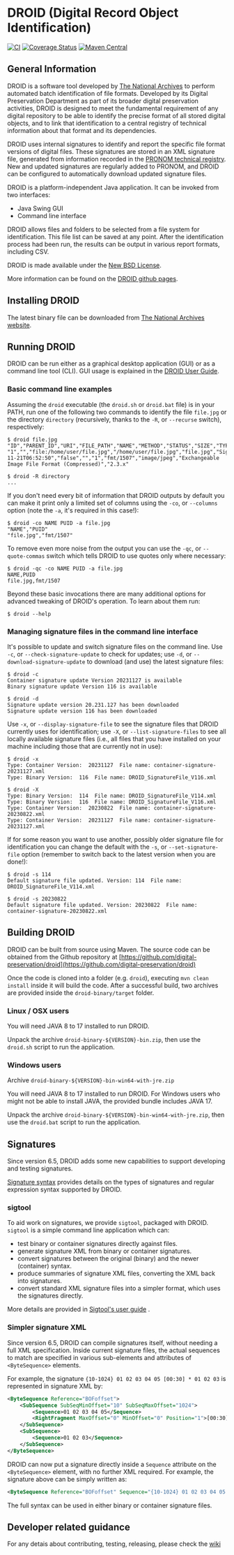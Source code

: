 # DROID (Digital Record Object Identification)  

[![CI](https://github.com/digital-preservation/droid/workflows/CI/badge.svg)](https://github.com/digital-preservation/droid/actions?query=workflow%3ACI)
[![Coverage Status](https://coveralls.io/repos/github/digital-preservation/droid/badge.svg?branch=master)](https://coveralls.io/github/digital-preservation/droid?branch=master)
[![Maven Central](https://maven-badges.herokuapp.com/maven-central/uk.gov.nationalarchives/droid/badge.svg)](https://search.maven.org/search?q=g:uk.gov.nationalarchives)

## General Information

DROID is a software tool developed by [The National Archives](http://www.nationalarchives.gov.uk/ "The National Archives Website") to perform automated batch identification of file formats. Developed by its Digital Preservation Department as part of its broader digital preservation activities, DROID is designed to meet the fundamental requirement of any digital repository to be able to identify the precise format of all stored digital objects, and to link that identification to a central registry of technical information about that format and its dependencies.

DROID uses internal signatures to identify and report the specific file format versions of digital files. These signatures are stored in an XML signature file, generated from information recorded in the [PRONOM technical registry](http://www.nationalarchives.gov.uk/PRONOM/Default.aspx "PRONOM Technical Registry"). New and updated signatures are regularly added to PRONOM, and DROID can be configured to automatically download updated signature files.

DROID is a platform-independent Java application. It can be invoked from two interfaces:

* Java Swing GUI
* Command line interface

DROID allows files and folders to be selected from a file system for identification. This file list can be saved at any point. After the identification process had been run, the results can be output in various report formats, including CSV.

DROID is made available under the [New BSD License](https://raw.github.com/digital-preservation/droid/master/license.md).

More information can be found on the [DROID github pages](https://digital-preservation.github.io/droid/).

## Installing DROID

The latest binary file can be downloaded from [The National Archives website](https://www.nationalarchives.gov.uk/information-management/manage-information/preserving-digital-records/droid/ "The National Archives website").

## Running DROID

DROID can be run either as a graphical desktop application (GUI) or as a command line tool (CLI). GUI usage is explained in the [DROID User Guide](https://cdn.nationalarchives.gov.uk/documents/information-management/droid-user-guide.pdf).

### Basic command line examples

Assuming the `droid` executable (the `droid.sh` or `droid.bat` file) is in your PATH, run one of the following two commands to identify the file `file.jpg` or the directory `directory` (recursively, thanks to the `-R`, or `--recurse` switch), respectively:

~~~console
$ droid file.jpg
"ID","PARENT_ID","URI","FILE_PATH","NAME","METHOD","STATUS","SIZE","TYPE","EXT","LAST_MODIFIED","EXTENSION_MISMATCH","HASH","FORMAT_COUNT","PUID","MIME_TYPE","FORMAT_NAME","FORMAT_VERSION"
"1","","file:/home/user/file.jpg","/home/user/file.jpg","file.jpg","Signature","Done","1689552","File","jpg","2017-11-21T06:52:50","false","","1","fmt/1507","image/jpeg","Exchangeable Image File Format (Compressed)","2.3.x"

$ droid -R directory
...
~~~

If you don't need every bit of information that DROID outputs by default you can make it print only a limited set of columns using the `-co`, or `--columns` option (note the `-a`, it's required in this case!):

~~~console
$ droid -co NAME PUID -a file.jpg
"NAME","PUID"
"file.jpg","fmt/1507"
~~~

To remove even more noise from the output you can use the `-qc`, or `--quote-commas` switch which tells DROID to use quotes only where necessary:

~~~console
$ droid -qc -co NAME PUID -a file.jpg
NAME,PUID
file.jpg,fmt/1507
~~~

Beyond these basic invocations there are many additional options for advanced tweaking of DROID's operation. To learn about them run:

~~~console
$ droid --help
~~~

### Managing signature files in the command line interface

It's possible to update and switch signature files on the command line. Use `-c`, or `--check-signature-update` to check for updates; use `-d`, or `--download-signature-update` to download (and use) the latest signature files:

~~~console
$ droid -c
Container signature update Version 20231127 is available
Binary signature update Version 116 is available

$ droid -d
Signature update version 20.231.127 has been downloaded
Signature update version 116 has been downloaded
~~~

Use `-x`, or `--display-signature-file` to see the signature files that DROID currently uses for identification; use `-X`, or `--list-signature-files` to see all locally available signature files (i.e., all files that you have installed on your machine including those that are currently not in use):

~~~console
$ droid -x
Type: Container Version:  20231127  File name: container-signature-20231127.xml
Type: Binary Version:  116  File name: DROID_SignatureFile_V116.xml

$ droid -X
Type: Binary Version:  114  File name: DROID_SignatureFile_V114.xml
Type: Binary Version:  116  File name: DROID_SignatureFile_V116.xml
Type: Container Version:  20230822  File name: container-signature-20230822.xml
Type: Container Version:  20231127  File name: container-signature-20231127.xml
~~~

If for some reason you want to use another, possibly older signature file for identification you can change the default with the `-s`, or `--set-signature-file` option (remember to switch back to the latest version when you are done!):

~~~console
$ droid -s 114
Default signature file updated. Version: 114  File name: DROID_SignatureFile_V114.xml

$ droid -s 20230822
Default signature file updated. Version: 20230822  File name: container-signature-20230822.xml
~~~

## Building DROID

DROID can be built from source using Maven. The source code can be obtained from the Github repository at [https://github.com/digital-preservation/droid](https://github.com/digital-preservation/droid)
   
Once the code is cloned into a folder (e.g. `droid`), executing `mvn clean install` inside it will build the code. After a successful build, two archives are provided inside the `droid-binary/target` folder.

### Linux / OSX users

You will need JAVA 8 to 17 installed to run DROID.

Unpack the archive `droid-binary-${VERSION}-bin.zip`, then use the `droid.sh` script to run the application.

### Windows users
Archive  `droid-binary-${VERSION}-bin-win64-with-jre.zip`


You will need JAVA 8 to 17 installed to run DROID. For Windows users who might not be able to install JAVA, the provided bundle includes JAVA 17.

Unpack the archive `droid-binary-${VERSION}-bin-win64-with-jre.zip`, then use the `droid.bat` script to run the application.

## Signatures

Since version 6.5, DROID adds some new capabilities to support developing and testing signatures.

[Signature syntax](Signature%20syntax.md) provides details on the types of signatures and regular expression syntax supported by DROID.

### sigtool

To aid work on signatures, we provide `sigtool`, packaged with DROID. `sigtool` is a simple command line application which can:

 * test binary or container signatures directly against files.
 * generate signature XML from binary or container signatures.
 * convert signatures between the original (binary) and the newer (container) syntax.
 * produce summaries of signature XML files, converting the XML back into signatures.
 * convert standard XML signature files into a simpler format, which uses the signatures directly.

More details are provided in [Sigtool's user guide](droid-binary/bin/Using%20sigtool.txt) .

### Simpler signature XML

Since version 6.5, DROID can compile signatures itself, without needing a full XML specification. Inside current signature files, the actual sequences to match are specified in various sub-elements and attributes of `<ByteSequence>` elements. 

For example, the signature `{10-1024} 01 02 03 04 05 [00:30] * 01 02 03` is represented in signature XML by:

```xml
<ByteSequence Reference="BOFoffset">
    <SubSequence SubSeqMinOffset="10" SubSeqMaxOffset="1024">
        <Sequence>01 02 03 04 05</Sequence>
        <RightFragment MaxOffset="0" MinOffset="0" Position="1">[00:30]</RightFragment>
    </SubSequence>
    <SubSequence>
        <Sequence>01 02 03</Sequence>
    </SubSequence>
</ByteSequence>
```

DROID can now put a signature directly inside a `Sequence` attribute on the `<ByteSequence>` element, with no further XML required.  For example, the signature above can be simply written as:

```xml
<ByteSequence Reference="BOFoffset" Sequence="{10-1024} 01 02 03 04 05 [00:30] * 01 02 03" />
```

The full syntax can be used in either binary or container signature files.

## Developer related guidance

For any detais about contributing, testing, releasing, please check the [wiki](https://github.com/digital-preservation/droid/wiki)
